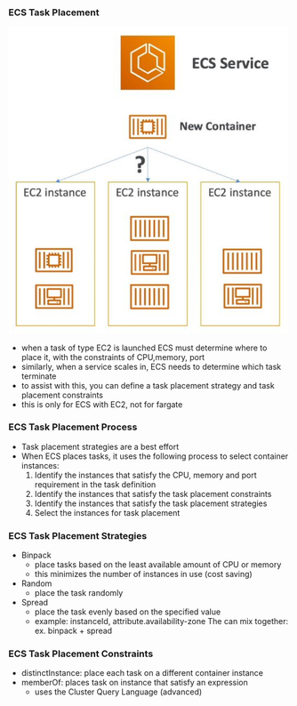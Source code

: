 ### ECS Task Placement ###
![](images/aim6.jpg)
* when a task of type EC2 is launched ECS must determine where to place it, with the constraints of CPU,memory, port
* similarly, when a service scales in, ECS needs to determine which task terminate
* to assist with this, you can define a task placement strategy and task placement constraints 
* this is only for ECS with EC2, not for fargate  

### ECS Task Placement Process
* Task placement strategies are a best effort
* When ECS places tasks, it uses the following process to select container instances:
    1) Identify the instances that satisfy the CPU, memory and port requirement in the task definition
    2) Identify the instances that satisfy the task placement constraints
    3) Identify the instances that satisfy the task placement strategies  
    4) Select the instances for task placement

### ECS Task Placement Strategies
* Binpack
    * place tasks based on the least available amount of CPU or memory
    * this minimizes the number of instances in use (cost saving)
* Random
    * place the task randomly
* Spread
    * place the task evenly based on the specified value
    * example: instanceId, attribute.availability-zone
The can mix together: ex. binpack + spread

### ECS Task Placement Constraints
* distinctInstance: place each task on a different container instance
* memberOf: places task on instance that satisfy an expression
    * uses the Cluster Query Language (advanced)